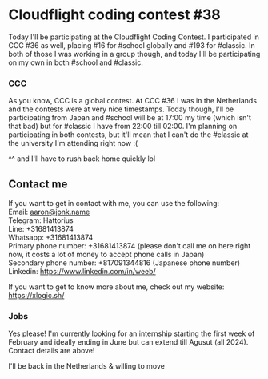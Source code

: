 # Cloudflight coding contest #38
Today I'll be participating at the Cloudflight Coding Contest. I participated in CCC #36 as well, placing #16 for #school globally and #193 for #classic. In both of those I was working in a group though, and today I'll be participating on my own in both #school and #classic.

### CCC
As you know, CCC is a global contest. At CCC #36 I was in the Netherlands and the contests were at very nice timestamps. Today though, I'll be participating from Japan and #school will be at 17:00 my time (which isn't that bad) but for #classic I have from 22:00 till 02:00. I'm planning on participating in both contests, but it'll mean that I can't do the #classic at the university I'm attending right now :(

^^ and I'll have to rush back home quickly lol

## Contact me
If you want to get in contact with me, you can use the following:<br>
Email: aaron@jonk.name<br>
Telegram: Hattorius<br>
Line: +31681413874<br>
Whatsapp: +31681413874<br>
Primary phone number: +31681413874 (please don't call me on here right now, it costs a lot of money to accept phone calls in Japan)<br>
Secondary phone number: +817091344816 (Japanese phone number)<br>
Linkedin: https://www.linkedin.com/in/weeb/

If you want to get to know more about me, check out my website: https://xlogic.sh/

### Jobs
Yes please! I'm currently looking for an internship starting the first week of February and ideally ending in June but can extend till Agusut (all 2024). Contact details are above!

I'll be back in the Netherlands & willing to move
